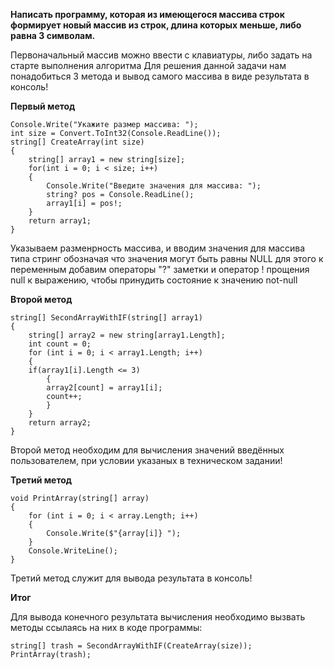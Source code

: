  __Написать программу, которая из имеющегося массива строк формирует новый массив из строк, длина которых меньше, либо равна 3 символам.__

 Первоначальный массив можно ввести с клавиатуры, либо задать на старте выполнения алгоритма
 Для решения данной задачи нам понадобиться 3 метода и вывод самого массива в виде результата в консоль!

 **Первый метод**
 
    Console.Write("Укажите размер массива: ");
    int size = Convert.ToInt32(Console.ReadLine());
    string[] CreateArray(int size)
    {
        string[] array1 = new string[size];
        for(int i = 0; i < size; i++)
        {
            Console.Write("Введите значения для массива: ");
            string? pos = Console.ReadLine();
            array1[i] = pos!;
        }
        return array1;
    }


Указываем разменрность массива, и вводим значения для массива типа стринг обозначая что значения могут быть равны NULL
для этого к переменным добавим операторы "?" заметки и оператор ! прощения null к выражению, чтобы принудить состояние к значению not-null

**Второй метод**

    string[] SecondArrayWithIF(string[] array1)
    {
        string[] array2 = new string[array1.Length];
        int count = 0;
        for (int i = 0; i < array1.Length; i++)
        {
        if(array1[i].Length <= 3)
            {
            array2[count] = array1[i];
            count++;
            }
        }
        return array2;
    }

Второй метод необходим для вычисления значений введённых пользователем, при условии указаных в техническом задании!

**Третий метод**

    void PrintArray(string[] array)
    {
        for (int i = 0; i < array.Length; i++)
        {
            Console.Write($"{array[i]} ");
        }
        Console.WriteLine();
    }

Третий метод служит для вывода результата в консоль!

**Итог**

Для вывода конечного результата вычисления необходимо вызвать методы ссылаясь на них в коде программы:

    string[] trash = SecondArrayWithIF(CreateArray(size));
    PrintArray(trash);
